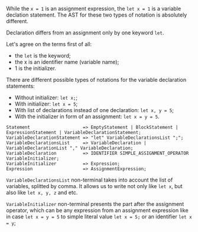 While the `x = 1` is an assignment expression, the `let x = 1` is a variable declation statement. The AST for these two types of notation is absolutely different.

Declaration differs from an assignment only by one keyword `let`.

Let's agree on the terms first of all:
- the `let` is the keyword;
- the x is an identifier name (variable name);
- 1 is the initializer.

There are different possible types of notations for the variable declaration statements:

- Without initializer: `let x;`;
- With initializer: `let x = 5`;
- With list of declarations instead of one declaration: `let x, y = 5`;
- With the initializer in form of an assignment: `let x = y = 5`.

```
Statement                    => EmptyStatement | BlockStatement | ExpressionStatement | VariableDeclarationStatement;
VariableDeclarationStatement => "let" VariableDeclarationsList ";";
VariableDeclarationsList     => VariableDeclaration | VariableDeclarationList "," VariableDeclaration;
VariableDeclaration          => IDENTIFIER SIMPLE_ASSIGNMENT_OPERATOR VariableInitializer;
VariableInitializer          => Expression;
Expression                   => AssignmentExpression;
```

`VariableDeclarationsList` non-terminal takes into account the list of variables, splitted by comma. It allows us to write not only like `let x`, but also like `let x, y, z` and etc.

`VariableInitializer` non-terminal presents the part after the assignment operator, which can be any expression from an assignment expression like in case `let x = y = 5` to simple literal value `let x = 5;` or an identifier `let x = y`;

